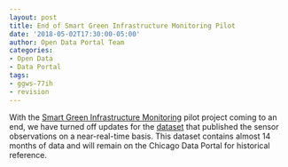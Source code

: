 ```yaml
---
layout: post
title: End of Smart Green Infrastructure Monitoring Pilot
date: '2018-05-02T17:30:00-05:00'
author: Open Data Portal Team
categories:
- Open Data
- Data Portal
tags:
- ggws-77ih
- revision
---
```

With the [Smart Green Infrastructure Monitoring](https://www.uilabs.org/press/new-cloud-based-platform-addresses-urban-flooding-through-green-infrastructure-performance-monitoring) pilot project coming to an end, we have turned off updates for the [dataset](https://data.cityofchicago.org/d/ggws-77ih) that published the sensor observations on a near-real-time basis.  This dataset contains almost 14 months of data and will remain on the Chicago Data Portal for historical reference.
